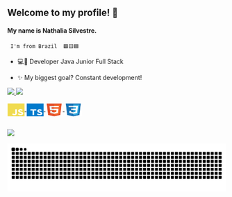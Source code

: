 ##  Welcome to my profile! 👋

#### My name is Nathalia Silvestre. 
     I'm from Brazil  🟩🟨🟦
     
- 💻🚀 Developer Java Junior Full Stack 

- ✨ My biggest goal? Constant development!

 <div>
  <a href="https://github.com/93-silvestre">
  <img height="180em" src="https://github-readme-stats.vercel.app/api?username=93-silvestre&show_icons=true&theme=blueberry&include_all_commits=true&count_private=true"/>
  <img height="180em" src="https://github-readme-stats.vercel.app/api/top-langs/?username=93-silvestre&layout=compact&langs_count=7&theme=blueberry"/>
</div>
<div style="display: inline_block"><br>
  <img align="center" alt="Nath-Js" height="30" width="40" src="https://raw.githubusercontent.com/devicons/devicon/master/icons/javascript/javascript-plain.svg">
  <img align="center" alt="Nath-Ts" height="30" width="40" src="https://raw.githubusercontent.com/devicons/devicon/master/icons/typescript/typescript-plain.svg">
   <img align="center" alt="Nath-HTML" height="30" width="40" src="https://raw.githubusercontent.com/devicons/devicon/master/icons/html5/html5-original.svg">
  <img align="center" alt="Nath-CSS" height="30" width="40" src="https://raw.githubusercontent.com/devicons/devicon/master/icons/css3/css3-original.svg">
  </div>

##
 <div>   
 <a href="https://www.linkedin.com/in/nathalia-ribeiro-silvestre-381849215" target="_blank"><img src="https://img.shields.io/badge/-LinkedIn-%230077B5?style=for-the-badge&logo=linkedin&logoColor=white" target="_blank"></a> 


 ![Snake animation](https://github.com/93-silvestre/93-silvestre/blob/output/github-contribution-grid-snake.svg)
     
</div>



